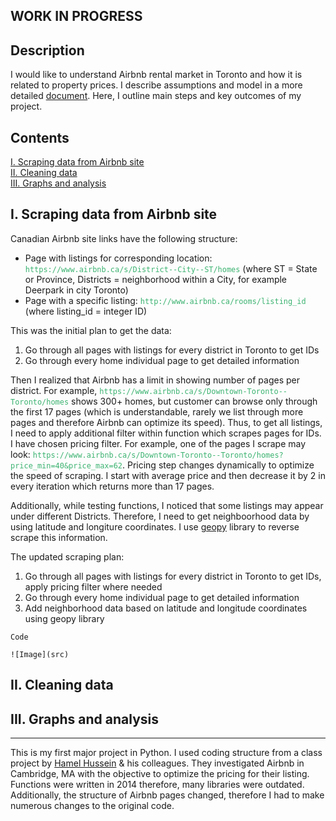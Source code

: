 ## WORK IN PROGRESS
## Description

I would like to understand Airbnb rental market in Toronto and how it is related to property prices. I describe assumptions and model in a more detailed [document](https://drive.google.com/open?id=1_KuIaytu1lvk99qkmY7KMDkgZK7leLmr). Here, I outline main steps and key outcomes of my project.


## Contents
[I. Scraping data from Airbnb site](#i-scraping-data-from-airbnb-site) <br/>
[II. Cleaning data](#ii-cleaning-data) <br/>
[III. Graphs and analysis](#iii-graphs-and-analysis) <br/>


## I. Scraping data from Airbnb site
Canadian Airbnb site links have the following structure:
- Page with listings for corresponding location: <span style="color:MediumSeaGreen">`https://www.airbnb.ca/s/District--City--ST/homes`</span>  (where ST = State or Province, Districts = neighborhood within a City, for example Deerpark in city Toronto)
- Page with a specific listing: <span style="color:MediumSeaGreen">`http://www.airbnb.ca/rooms/listing_id`</span> (where listing_id = integer ID)

This was the initial plan to get the data:
1. Go through all pages with listings for every district in Toronto to get IDs
2. Go through every home individual page to get detailed information

Then I realized that Airbnb has a limit in showing number of pages per district. For example, <span style="color:MediumSeaGreen">`https://www.airbnb.ca/s/Downtown-Toronto--Toronto/homes`</span> shows 300+ homes, but customer can browse only through the first 17 pages (which is understandable, rarely we list through more pages and therefore Airbnb can optimize its speed). Thus, to get all listings, I need to apply additional filter within function which scrapes pages for IDs. I have chosen pricing filter. For example, one of the pages I scrape may look: <span style="color:MediumSeaGreen">`https://www.airbnb.ca/s/Downtown-Toronto--Toronto/homes?price_min=40&price_max=62`</span>. Pricing step changes dynamically to optimize the speed of scraping. I start with average price and then decrease it by 2 in every iteration which returns more than 17 pages.

Additionally, while testing functions, I noticed that some listings may appear under different Districts. Therefore, I need to get neighboorhood data by using latitude and longiture coordinates. I use [geopy](https://pypi.org/project/geopy) library to reverse scrape this information.

The updated scraping plan:
1. Go through all pages with listings for every district in Toronto to get IDs, apply pricing filter where needed
2. Go through every home individual page to get detailed information
3. Add neighborhood data based on latitude and longitude coordinates using geopy library



```
Code

![Image](src)
```

## II. Cleaning data

## III. Graphs and analysis


----------------------------------------------------
This is my first major project in Python. I used coding structure from a class project by [Hamel Hussein](https://github.com/hamelsmu) & his colleagues. They investigated Airbnb in Cambridge, MA with the objective to optimize the pricing for their listing. Functions were written in 2014 therefore, many libraries were outdated. Additionally, the structure of Airbnb pages changed, therefore I had to make numerous changes to the original code.
